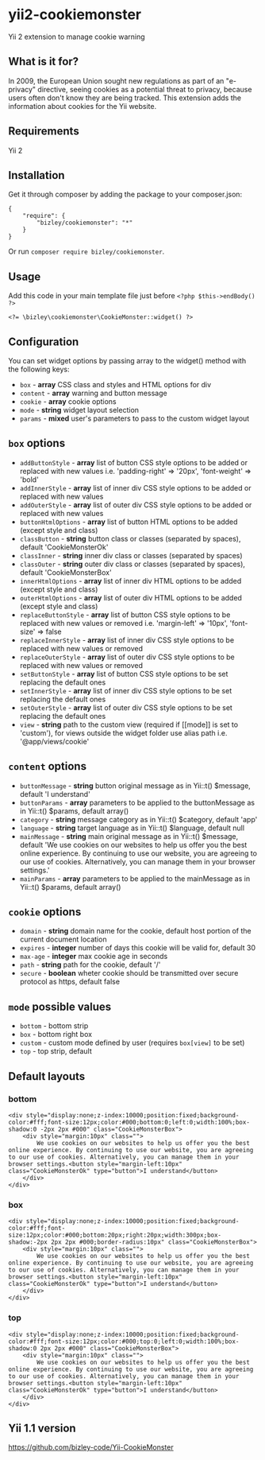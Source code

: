 # yii2-cookiemonster
Yii 2 extension to manage cookie warning

## What is it for?
In 2009, the European Union sought new regulations as part of an "e-privacy" directive, seeing cookies as a potential threat to privacy, because users often don't know they are being tracked. 
This extension adds the information about cookies for the Yii website.

## Requirements
Yii 2

## Installation
Get it through composer by adding the package to your composer.json:

    {
        "require": {
            "bizley/cookiemonster": "*"
        }
    }

Or run ```composer require bizley/cookiemonster```.


## Usage
Add this code in your main template file just before ```<?php $this->endBody() ?>```

    <?= \bizley\cookiemonster\CookieMonster::widget() ?>

## Configuration
You can set widget options by passing array to the widget() method with the following keys:

* ```box``` - __array__ CSS class and styles and HTML options for div
* ```content``` - __array__ warning and button message
* ```cookie``` - __array__ cookie options
* ```mode``` - __string__ widget layout selection
* ```params``` - __mixed__ user's parameters to pass to the custom widget layout

## ```box``` options
* ```addButtonStyle``` - __array__ list of button CSS style options to be added or replaced with new values i.e. 'padding-right' => '20px', 'font-weight' => 'bold'
* ```addInnerStyle``` - __array__ list of inner div CSS style options to be added or replaced with new values
* ```addOuterStyle``` - __array__ list of outer div CSS style options to be added or replaced with new values
* ```buttonHtmlOptions``` - __array__ list of button HTML options to be added (except style and class)
* ```classButton``` - __string__ button class or classes (separated by spaces), default 'CookieMonsterOk'
* ```classInner``` - __string__ inner div class or classes (separated by spaces)
* ```classOuter``` - __string__ outer div class or classes (separated by spaces), default 'CookieMonsterBox'
* ```innerHtmlOptions``` - __array__ list of inner div HTML options to be added (except style and class)
* ```outerHtmlOptions``` - __array__ list of outer div HTML options to be added (except style and class)
* ```replaceButtonStyle``` - __array__ list of button CSS style options to be replaced with new values or removed i.e. 'margin-left' => '10px', 'font-size' => false
* ```replaceInnerStyle``` - __array__ list of inner div CSS style options to be replaced with new values or removed
* ```replaceOuterStyle``` - __array__ list of outer div CSS style options to be replaced with new values or removed
* ```setButtonStyle``` - __array__ list of button CSS style options to be set replacing the default ones
* ```setInnerStyle``` - __array__ list of inner div CSS style options to be set replacing the default ones
* ```setOuterStyle``` - __array__ list of outer div CSS style options to be set replacing the default ones
* ```view``` - __string__ path to the custom view (required if [[mode]] is set to 'custom'), for views outside the widget folder use alias path i.e. '@app/views/cookie'

## ```content``` options
* ```buttonMessage``` - __string__ button original message as in Yii::t() $message, default 'I understand'
* ```buttonParams``` - __array__ parameters to be applied to the buttonMessage as in Yii::t() $params, default array()
* ```category``` - __string__ message category as in Yii::t() $category, default 'app'
* ```language``` - __string__ target language as in Yii::t() $language, default null
* ```mainMessage``` - __string__ main original message as in Yii::t() $message, default 'We use cookies on our websites to help us offer you the best online experience. By continuing to use our website, you are agreeing to our use of cookies. Alternatively, you can manage them in your browser settings.'
* ```mainParams``` - __array__ parameters to be applied to the mainMessage as in Yii::t() $params, default array()

## ```cookie``` options
* ```domain``` - __string__ domain name for the cookie, default host portion of the current document location
* ```expires``` - __integer__ number of days this cookie will be valid for, default 30
* ```max-age``` - __integer__ max cookie age in seconds
* ```path``` - __string__ path for the cookie, default '/'
* ```secure``` - __boolean__ wheter cookie should be transmitted over secure protocol as https, default false

## ```mode``` possible values
* ```bottom``` - bottom strip
* ```box``` - bottom right box
* ```custom``` - custom mode defined by user (requires ```box[view]``` to be set)
* ```top``` - top strip, default

## Default layouts

### bottom

    <div style="display:none;z-index:10000;position:fixed;background-color:#fff;font-size:12px;color:#000;bottom:0;left:0;width:100%;box-shadow:0 -2px 2px #000" class="CookieMonsterBox">
        <div style="margin:10px" class="">
            We use cookies on our websites to help us offer you the best online experience. By continuing to use our website, you are agreeing to our use of cookies. Alternatively, you can manage them in your browser settings.<button style="margin-left:10px" class="CookieMonsterOk" type="button">I understand</button>
        </div>
    </div>

### box

    <div style="display:none;z-index:10000;position:fixed;background-color:#fff;font-size:12px;color:#000;bottom:20px;right:20px;width:300px;box-shadow:-2px 2px 2px #000;border-radius:10px" class="CookieMonsterBox">
        <div style="margin:10px" class="">
            We use cookies on our websites to help us offer you the best online experience. By continuing to use our website, you are agreeing to our use of cookies. Alternatively, you can manage them in your browser settings.<button style="margin-left:10px" class="CookieMonsterOk" type="button">I understand</button>
        </div>
    </div>

### top

    <div style="display:none;z-index:10000;position:fixed;background-color:#fff;font-size:12px;color:#000;top:0;left:0;width:100%;box-shadow:0 2px 2px #000" class="CookieMonsterBox">
        <div style="margin:10px" class="">
            We use cookies on our websites to help us offer you the best online experience. By continuing to use our website, you are agreeing to our use of cookies. Alternatively, you can manage them in your browser settings.<button style="margin-left:10px" class="CookieMonsterOk" type="button">I understand</button>
        </div>
    </div>

## Yii 1.1 version
https://github.com/bizley-code/Yii-CookieMonster